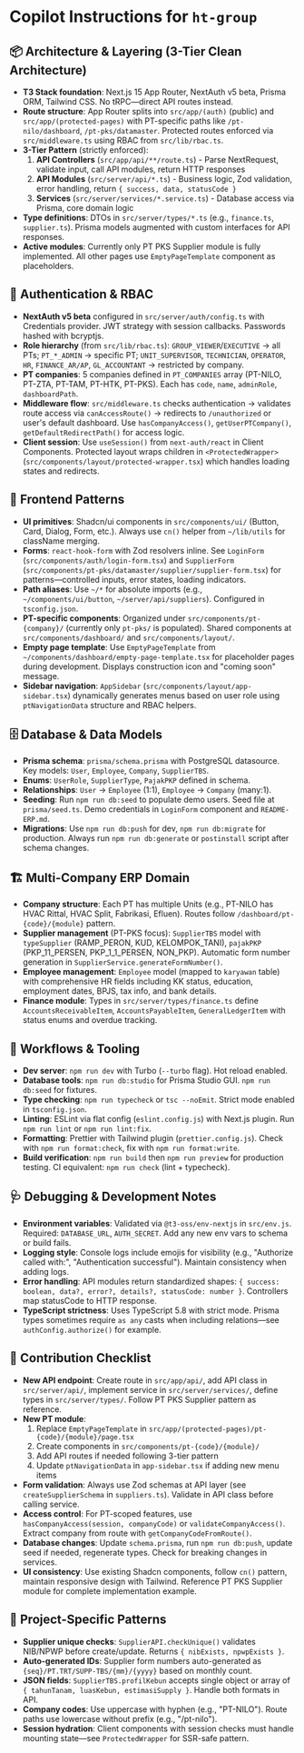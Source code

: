 # Copilot Instructions for `ht-group`

## 📦 Architecture & Layering (3-Tier Clean Architecture)
- **T3 Stack foundation**: Next.js 15 App Router, NextAuth v5 beta, Prisma ORM, Tailwind CSS. No tRPC—direct API routes instead.
- **Route structure**: App Router splits into `src/app/(auth)` (public) and `src/app/(protected-pages)` with PT-specific paths like `/pt-nilo/dashboard`, `/pt-pks/datamaster`. Protected routes enforced via `src/middleware.ts` using RBAC from `src/lib/rbac.ts`.
- **3-Tier Pattern** (strictly enforced):
  1. **API Controllers** (`src/app/api/**/route.ts`) - Parse NextRequest, validate input, call API modules, return HTTP responses
  2. **API Modules** (`src/server/api/*.ts`) - Business logic, Zod validation, error handling, return `{ success, data, statusCode }`
  3. **Services** (`src/server/services/*.service.ts`) - Database access via Prisma, core domain logic
- **Type definitions**: DTOs in `src/server/types/*.ts` (e.g., `finance.ts`, `supplier.ts`). Prisma models augmented with custom interfaces for API responses.
- **Active modules**: Currently only PT PKS Supplier module is fully implemented. All other pages use `EmptyPageTemplate` component as placeholders.

## 🔐 Authentication & RBAC
- **NextAuth v5 beta** configured in `src/server/auth/config.ts` with Credentials provider. JWT strategy with session callbacks. Passwords hashed with bcryptjs.
- **Role hierarchy** (from `src/lib/rbac.ts`): `GROUP_VIEWER`/`EXECUTIVE` → all PTs; `PT_*_ADMIN` → specific PT; `UNIT_SUPERVISOR`, `TECHNICIAN`, `OPERATOR`, `HR`, `FINANCE_AR/AP`, `GL_ACCOUNTANT` → restricted by company.
- **PT companies**: 5 companies defined in `PT_COMPANIES` array (PT-NILO, PT-ZTA, PT-TAM, PT-HTK, PT-PKS). Each has `code`, `name`, `adminRole`, `dashboardPath`.
- **Middleware flow**: `src/middleware.ts` checks authentication → validates route access via `canAccessRoute()` → redirects to `/unauthorized` or user's default dashboard. Use `hasCompanyAccess()`, `getUserPTCompany()`, `getDefaultRedirectPath()` for access logic.
- **Client session**: Use `useSession()` from `next-auth/react` in Client Components. Protected layout wraps children in `<ProtectedWrapper>` (`src/components/layout/protected-wrapper.tsx`) which handles loading states and redirects.

## 🧭 Frontend Patterns
- **UI primitives**: Shadcn/ui components in `src/components/ui/` (Button, Card, Dialog, Form, etc.). Always use `cn()` helper from `~/lib/utils` for className merging.
- **Forms**: `react-hook-form` with Zod resolvers inline. See `LoginForm` (`src/components/auth/login-form.tsx`) and `SupplierForm` (`src/components/pt-pks/datamaster/supplier/supplier-form.tsx`) for patterns—controlled inputs, error states, loading indicators.
- **Path aliases**: Use `~/*` for absolute imports (e.g., `~/components/ui/button`, `~/server/api/suppliers`). Configured in `tsconfig.json`.
- **PT-specific components**: Organized under `src/components/pt-{company}/` (currently only `pt-pks/` is populated). Shared components at `src/components/dashboard/` and `src/components/layout/`.
- **Empty page template**: Use `EmptyPageTemplate` from `~/components/dashboard/empty-page-template.tsx` for placeholder pages during development. Displays construction icon and "coming soon" message.
- **Sidebar navigation**: `AppSidebar` (`src/components/layout/app-sidebar.tsx`) dynamically generates menus based on user role using `ptNavigationData` structure and RBAC helpers.

## 🗄️ Database & Data Models
- **Prisma schema**: `prisma/schema.prisma` with PostgreSQL datasource. Key models: `User`, `Employee`, `Company`, `SupplierTBS`.
- **Enums**: `UserRole`, `SupplierType`, `PajakPKP` defined in schema.
- **Relationships**: `User` → `Employee` (1:1), `Employee` → `Company` (many:1).
- **Seeding**: Run `npm run db:seed` to populate demo users. Seed file at `prisma/seed.ts`. Demo credentials in `LoginForm` component and `README-ERP.md`.
- **Migrations**: Use `npm run db:push` for dev, `npm run db:migrate` for production. Always run `npm run db:generate` or `postinstall` script after schema changes.

## 🏗️ Multi-Company ERP Domain
- **Company structure**: Each PT has multiple Units (e.g., PT-NILO has HVAC Rittal, HVAC Split, Fabrikasi, Efluen). Routes follow `/dashboard/pt-{code}/{module}` pattern.
- **Supplier management** (PT-PKS focus): `SupplierTBS` model with `typeSupplier` (RAMP_PERON, KUD, KELOMPOK_TANI), `pajakPKP` (PKP_11_PERSEN, PKP_1_1_PERSEN, NON_PKP). Automatic form number generation in `SupplierService.generateFormNumber()`.
- **Employee management**: `Employee` model (mapped to `karyawan` table) with comprehensive HR fields including KK status, education, employment dates, BPJS, tax info, and bank details.
- **Finance module**: Types in `src/server/types/finance.ts` define `AccountsReceivableItem`, `AccountsPayableItem`, `GeneralLedgerItem` with status enums and overdue tracking.

## 🧪 Workflows & Tooling
- **Dev server**: `npm run dev` with Turbo (`--turbo` flag). Hot reload enabled.
- **Database tools**: `npm run db:studio` for Prisma Studio GUI. `npm run db:seed` for fixtures.
- **Type checking**: `npm run typecheck` or `tsc --noEmit`. Strict mode enabled in `tsconfig.json`.
- **Linting**: ESLint via flat config (`eslint.config.js`) with Next.js plugin. Run `npm run lint` or `npm run lint:fix`.
- **Formatting**: Prettier with Tailwind plugin (`prettier.config.js`). Check with `npm run format:check`, fix with `npm run format:write`.
- **Build verification**: `npm run build` then `npm run preview` for production testing. CI equivalent: `npm run check` (lint + typecheck).

## 🩺 Debugging & Development Notes
- **Environment variables**: Validated via `@t3-oss/env-nextjs` in `src/env.js`. Required: `DATABASE_URL`, `AUTH_SECRET`. Add any new env vars to schema or build fails.
- **Logging style**: Console logs include emojis for visibility (e.g., "Authorize called with:", "Authentication successful"). Maintain consistency when adding logs.
- **Error handling**: API modules return standardized shapes: `{ success: boolean, data?, error?, details?, statusCode: number }`. Controllers map statusCode to HTTP response.
- **TypeScript strictness**: Uses TypeScript 5.8 with strict mode. Prisma types sometimes require `as any` casts when including relations—see `authConfig.authorize()` for example.

## 🚀 Contribution Checklist
- **New API endpoint**: Create route in `src/app/api/`, add API class in `src/server/api/`, implement service in `src/server/services/`, define types in `src/server/types/`. Follow PT PKS Supplier pattern as reference.
- **New PT module**: 
  1. Replace `EmptyPageTemplate` in `src/app/(protected-pages)/pt-{code}/{module}/page.tsx`
  2. Create components in `src/components/pt-{code}/{module}/`
  3. Add API routes if needed following 3-tier pattern
  4. Update `ptNavigationData` in `app-sidebar.tsx` if adding new menu items
- **Form validation**: Always use Zod schemas at API layer (see `createSupplierSchema` in `suppliers.ts`). Validate in API class before calling service.
- **Access control**: For PT-scoped features, use `hasCompanyAccess(session, companyCode)` or `validateCompanyAccess()`. Extract company from route with `getCompanyCodeFromRoute()`.
- **Database changes**: Update `schema.prisma`, run `npm run db:push`, update seed if needed, regenerate types. Check for breaking changes in services.
- **UI consistency**: Use existing Shadcn components, follow `cn()` pattern, maintain responsive design with Tailwind. Reference PT PKS Supplier module for complete implementation example.

## 📝 Project-Specific Patterns
- **Supplier unique checks**: `SupplierAPI.checkUnique()` validates NIB/NPWP before create/update. Returns `{ nibExists, npwpExists }`.
- **Auto-generated IDs**: Supplier form numbers auto-generated as `{seq}/PT.TRT/SUPP-TBS/{mm}/{yyyy}` based on monthly count.
- **JSON fields**: `SupplierTBS.profilKebun` accepts single object or array of `{ tahunTanam, luasKebun, estimasiSupply }`. Handle both formats in API.
- **Company codes**: Use uppercase with hyphen (e.g., "PT-NILO"). Route paths use lowercase without prefix (e.g., "/pt-nilo").
- **Session hydration**: Client components with session checks must handle mounting state—see `ProtectedWrapper` for SSR-safe pattern.
